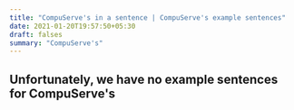 ```yaml
---
title: "CompuServe's in a sentence | CompuServe's example sentences"
date: 2021-01-20T19:57:50+05:30
draft: falses
summary: "CompuServe's"
---
```

## Unfortunately, we have no example sentences for CompuServe's                 
